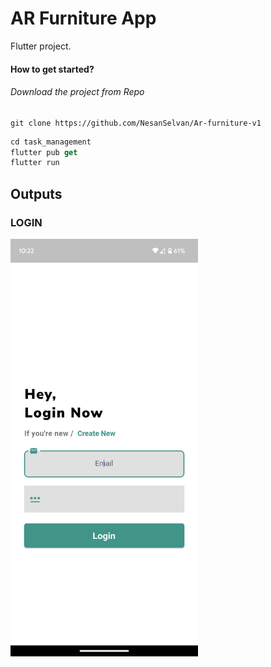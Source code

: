 # AR Furniture App

Flutter project.

#### How to get started?

###### Download the project from Repo

```
git clone https://github.com/NesanSelvan/Ar-furniture-v1
```

```dart
cd task_management
flutter pub get
flutter run
```
## Outputs

### LOGIN 
<img width=300 src="outputs/1.png">